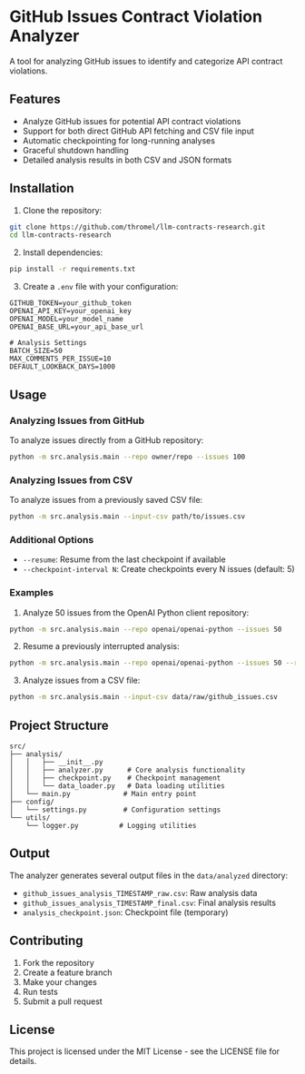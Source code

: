 # GitHub Issues Contract Violation Analyzer

A tool for analyzing GitHub issues to identify and categorize API contract violations.

## Features

- Analyze GitHub issues for potential API contract violations
- Support for both direct GitHub API fetching and CSV file input
- Automatic checkpointing for long-running analyses
- Graceful shutdown handling
- Detailed analysis results in both CSV and JSON formats

## Installation

1. Clone the repository:
```bash
git clone https://github.com/thromel/llm-contracts-research.git
cd llm-contracts-research
```

2. Install dependencies:
```bash
pip install -r requirements.txt
```

3. Create a `.env` file with your configuration:
```env
GITHUB_TOKEN=your_github_token
OPENAI_API_KEY=your_openai_key
OPENAI_MODEL=your_model_name
OPENAI_BASE_URL=your_api_base_url

# Analysis Settings
BATCH_SIZE=50
MAX_COMMENTS_PER_ISSUE=10
DEFAULT_LOOKBACK_DAYS=1000
```

## Usage

### Analyzing Issues from GitHub

To analyze issues directly from a GitHub repository:

```bash
python -m src.analysis.main --repo owner/repo --issues 100
```

### Analyzing Issues from CSV

To analyze issues from a previously saved CSV file:

```bash
python -m src.analysis.main --input-csv path/to/issues.csv
```

### Additional Options

- `--resume`: Resume from the last checkpoint if available
- `--checkpoint-interval N`: Create checkpoints every N issues (default: 5)

### Examples

1. Analyze 50 issues from the OpenAI Python client repository:
```bash
python -m src.analysis.main --repo openai/openai-python --issues 50
```

2. Resume a previously interrupted analysis:
```bash
python -m src.analysis.main --repo openai/openai-python --issues 50 --resume
```

3. Analyze issues from a CSV file:
```bash
python -m src.analysis.main --input-csv data/raw/github_issues.csv
```

## Project Structure

```
src/
├── analysis/
│   │   ├── __init__.py
│   │   ├── analyzer.py      # Core analysis functionality
│   │   ├── checkpoint.py    # Checkpoint management
│   │   └── data_loader.py   # Data loading utilities
│   └── main.py             # Main entry point
├── config/
│   └── settings.py         # Configuration settings
└── utils/
    └── logger.py          # Logging utilities
```

## Output

The analyzer generates several output files in the `data/analyzed` directory:

- `github_issues_analysis_TIMESTAMP_raw.csv`: Raw analysis data
- `github_issues_analysis_TIMESTAMP_final.csv`: Final analysis results
- `analysis_checkpoint.json`: Checkpoint file (temporary)

## Contributing

1. Fork the repository
2. Create a feature branch
3. Make your changes
4. Run tests
5. Submit a pull request

## License

This project is licensed under the MIT License - see the LICENSE file for details.
